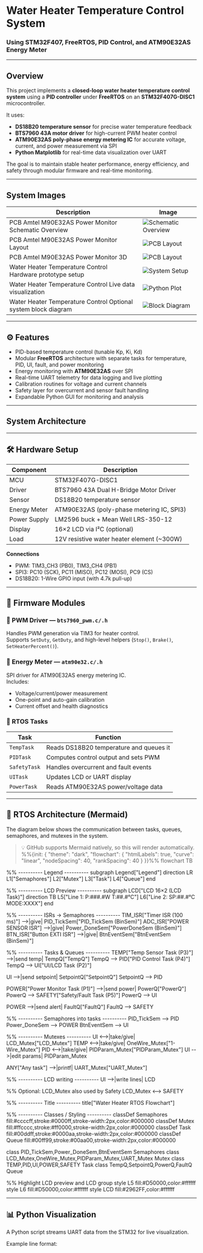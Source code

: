 #  Water Heater Temperature Control System  
### Using STM32F407, FreeRTOS, PID Control, and ATM90E32AS Energy Meter

---

## Overview

This project implements a **closed-loop water heater temperature control system** using a **PID controller** under **FreeRTOS** on an **STM32F407G-DISC1** microcontroller.

It uses:
- **DS18B20 temperature sensor** for precise water temperature feedback  
- **BTS7960 43A motor driver** for high-current PWM heater control  
- **ATM90E32AS poly-phase energy metering IC** for accurate voltage, current, and power measurement via SPI  
- **Python Matplotlib** for real-time data visualization over UART  

The goal is to maintain stable heater performance, energy efficiency, and safety through modular firmware and real-time monitoring.

---

## System Images

| Description | Image |
|--------------|--------|
| PCB Amtel M90E32AS Power Monitor Schematic Overview | ![Schematic Overview](images/M90E32AS_schematic.JPG)|
| PCB Amtel M90E32AS Power Monitor Layout | ![PCB Layout](images/M90E32AS_layout.JPG)|
| PCB Amtel M90E32AS Power Monitor 3D | ![PCB Layout](images/M90E32AS_3D.JPG)|
| Water Heater Temperature Control Hardware prototype setup | ![System Setup](images/system_setup.jpg) |
| Water Heater Temperature Control Live data visualization | ![Python Plot](images/python_plot.png) |
| Water Heater Temperature Control Optional system block diagram | ![Block Diagram](images/system_diagram.png) |

---

## ⚙️ Features

- PID-based temperature control (tunable Kp, Ki, Kd)
- Modular **FreeRTOS** architecture with separate tasks for temperature, PID, UI, fault, and power monitoring
- Energy monitoring with **ATM90E32AS** over SPI
- Real-time UART telemetry for data logging and live plotting
- Calibration routines for voltage and current channels
- Safety layer for overcurrent and sensor fault handling
- Expandable Python GUI for monitoring and analysis

---

## System Architecture

---

## 🛠️ Hardware Setup

| Component | Description |
|------------|--------------|
| MCU | STM32F407G-DISC1 |
| Driver | BTS7960 43A Dual H-Bridge Motor Driver |
| Sensor | DS18B20 temperature sensor |
| Energy Meter | ATM90E32AS (poly-phase metering IC, SPI3) |
| Power Supply | LM2596 buck + Mean Well LRS-350-12 |
| Display | 16×2 LCD via I²C (optional) |
| Load | 12V resistive water heater element (~300W) |

**Connections**
- PWM: TIM3_CH3 (PB0), TIM3_CH4 (PB1)  
- SPI3: PC10 (SCK), PC11 (MISO), PC12 (MOSI), PC9 (CS)  
- DS18B20: 1-Wire GPIO input (with 4.7k pull-up)

---

## 🧠 Firmware Modules

### 🔹 PWM Driver — `bts7960_pwm.c/.h`
Handles PWM generation via TIM3 for heater control.  
Supports `SetDuty`, `GetDuty`, and high-level helpers (`Stop()`, `Brake()`, `SetHeaterPercent()`).

### 🔹 Energy Meter — `atm90e32.c/.h`
SPI driver for ATM90E32AS energy metering IC.  
Includes:
- Voltage/current/power measurement
- One-point and auto-gain calibration
- Current offset and health diagnostics

### 🔹 RTOS Tasks
| Task | Function |
|------|-----------|
| `TempTask` | Reads DS18B20 temperature and queues it |
| `PIDTask` | Computes control output and sets PWM |
| `SafetyTask` | Handles overcurrent and fault events |
| `UITask` | Updates LCD or UART display |
| `PowerTask` | Reads ATM90E32AS power/voltage data |
---
## 🧵 RTOS Architecture (Mermaid)

The diagram below shows the communication between tasks, queues, semaphores, and mutexes in the system.  
> 💡 GitHub supports Mermaid natively, so this will render automatically.
%%{init: {
  "theme": "dark",
  "flowchart": { "htmlLabels": true, "curve": "linear", "nodeSpacing": 40, "rankSpacing": 40 }
}}%%
flowchart TB

  %% ---------- Legend ----------
  subgraph Legend["Legend"]
    direction LR
    L1["Semaphores"]
    L2["Mutex"]
    L3["Task"]
    L4["Queue"]
  end

  %% ---------- LCD Preview ----------
  subgraph LCD["LCD 16×2 (LCD Task)"]
    direction TB
    L5["Line 1:  P:###.#W   T:##.#°C"]
    L6["Line 2:  SP:##.#°C  MODE:XXXX"]
  end

  %% ---------- ISRs -> Semaphores ----------
  TIM_ISR["Timer ISR (100 ms)"] -->|give| PID_TickSem["PID_TickSem (BinSem)"]
  ADC_ISR["POWER SENSOR ISR"] -->|give| Power_DoneSem["PowerDoneSem (BinSem)"]
  BTN_ISR["Button EXTI ISR"] -->|give| BtnEventSem["BtnEventSem (BinSem)"]

  %% ---------- Tasks & Queues ----------
  TEMP["Temp Sensor Task (P3)"] -->|send temp| TempQ["TempQ"]
  TempQ --> PID["PID Control Task (P4)"]
  TempQ --> UI["UI/LCD Task (P2)"]

  UI -->|send setpoint| SetpointQ["SetpointQ"]
  SetpointQ --> PID

  POWER["Power Monitor Task (P1)"] -->|send power| PowerQ["PowerQ"]
  PowerQ --> SAFETY["Safety/Fault Task (P5)"]
  PowerQ --> UI

  POWER -->|send alert| FaultQ["FaultQ"]
  FaultQ --> SAFETY

  %% ---------- Semaphores into tasks ----------
  PID_TickSem --> PID
  Power_DoneSem --> POWER
  BtnEventSem --> UI

  %% ---------- Mutexes ----------
  UI <-->|take/give| LCD_Mutex["LCD_Mutex"]
  TEMP <-->|take/give| OneWire_Mutex["1-Wire_Mutex"]
  PID <-->|take/give| PIDParam_Mutex["PIDParam_Mutex"]
  UI -->|edit params| PIDParam_Mutex

  ANY["Any task"] -->|printf| UART_Mutex["UART_Mutex"]

  %% ---------- LCD writing ----------
  UI -->|write lines| LCD

  %% Optional: LCD_Mutex also used by Safety
  LCD_Mutex <--> SAFETY

  %% ---------- Title ----------
  title["Water Heater RTOS Flowchart"]

  %% ---------- Classes / Styling ----------
  classDef Semaphores fill:#ccccff,stroke:#0000ff,stroke-width:2px,color:#000000
  classDef Mutex fill:#ffcccc,stroke:#ff0000,stroke-width:2px,color:#000000
  classDef Task fill:#00ddff,stroke:#0000aa,stroke-width:2px,color:#000000
  classDef Queue fill:#00ff99,stroke:#00aa00,stroke-width:2px,color:#000000

  class PID_TickSem,Power_DoneSem,BtnEventSem Semaphores
  class LCD_Mutex,OneWire_Mutex,PIDParam_Mutex,UART_Mutex Mutex
  class TEMP,PID,UI,POWER,SAFETY Task
  class TempQ,SetpointQ,PowerQ,FaultQ Queue

  %% Highlight LCD preview and LCD group
  style L5 fill:#D50000,color:#ffffff
  style L6 fill:#D50000,color:#ffffff
  style LCD fill:#2962FF,color:#ffffff

---
## 📊 Python Visualization

A Python script streams UART data from the STM32 for live visualization.

Example line format:

